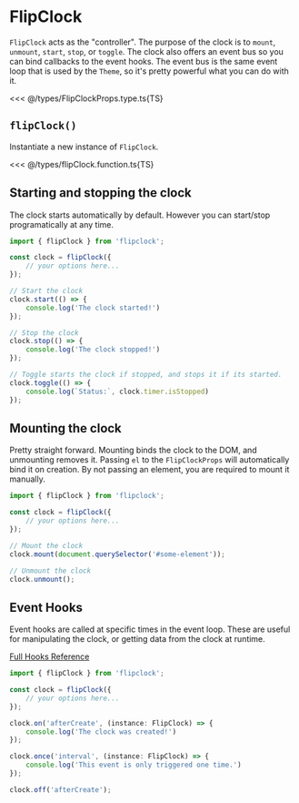 # FlipClock

`FlipClock` acts as the "controller". The purpose of the clock is to `mount`, `unmount`, `start`, `stop`, or `toggle`. The clock also offers an event bus so you can bind callbacks to the event hooks. The event bus is the same event loop that is used by the `Theme`, so it's pretty powerful what you can do with it.

<<< @/types/FlipClockProps.type.ts{TS}

## `flipClock()`

Instantiate a new instance of `FlipClock`.

<<< @/types/flipClock.function.ts{TS}

## Starting and stopping the clock

The clock starts automatically by default. However you can start/stop programatically at any time.

```ts
import { flipClock } from 'flipclock';

const clock = flipClock({
    // your options here...
});

// Start the clock
clock.start(() => {
    console.log('The clock started!')
});

// Stop the clock
clock.stop(() => {
    console.log('The clock stopped!')
});

// Toggle starts the clock if stopped, and stops it if its started.
clock.toggle(() => {
    console.log(`Status:`, clock.timer.isStopped)
});
```

## Mounting the clock

Pretty straight forward. Mounting binds the clock to the DOM, and unmounting removes it. Passing `el` to the `FlipClockProps` will automatically bind it on creation. By not passing an element, you are required to mount it manually.

```ts
import { flipClock } from 'flipclock';

const clock = flipClock({
    // your options here...
});

// Mount the clock
clock.mount(document.querySelector('#some-element'));

// Unmount the clock
clock.unmount();
```

## Event Hooks

Event hooks are called at specific times in the event loop. These are useful for manipulating the clock, or getting data from the clock at runtime. 

[Full Hooks Reference](hooks.md)

```ts
import { flipClock } from 'flipclock';

const clock = flipClock({
    // your options here...
});

clock.on('afterCreate', (instance: FlipClock) => {
    console.log('The clock was created!')
});

clock.once('interval', (instance: FlipClock) => {
    console.log('This event is only triggered one time.')
});

clock.off('afterCreate');
```